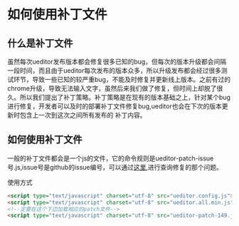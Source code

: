 # 如何使用补丁文件

## 什么是补丁文件

  虽然每次ueditor发布版本都会修复很多已知的bug，但每次的版本升级都会间隔一段时间，而且由于ueditor每次发布的版本众多，所以升级发布都会经过很多测试环节，导致一些已知的较严重bug，不能及时修复并更新线上版本。之前有过的chrome升级，导致无法输入文字，虽然后来我们做了修复，但时间上却脱了很久。所以我们提出了补丁策略。补丁策略是在现有的版本基础之上，针对某个bug进行修复，开发者可以及时的部署补丁文件修复bug,ueditor也会在下次的版本更新时包含上一次到这次之间所有发布的  补丁内容。

## 如何使用补丁文件
一般的补丁文件都会是一个js的文件，它的命令规则是ueditor-patch-issue号.js,issue号是github的issue编号，可以通过[这里](https://github.com/fex-team/ueditor/issues),进行查询修复的那个问题。

使用方式

```html
<script type="text/javascript" charset="utf-8" src="ueditor.config.js"></script>
<script type="text/javascript" charset="utf-8" src="ueditor.all.min.js"></script>
<!--定要在这个下边加载相应的patch文件-->
<script type="text/javascript" charset="utf-8" src="ueditor-patch-149.js"></script>
```

